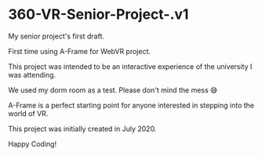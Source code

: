 # 360-VR-Senior-Project-.v1
My senior project's first draft.

First time using A-Frame for WebVR project.

This project was intended to be an interactive experience of the university I was attending.

We used my dorm room as a test. Please don't mind the mess 😅

A-Frame is a perfect starting point for anyone interested in stepping into the world of VR.


This project was initially created in July 2020.




Happy Coding!
